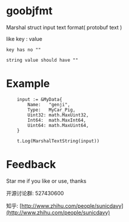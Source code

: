 # goobjfmt

Marshal struct input text format( protobuf text )

like 
	key : value
	
	key has no ""
	
	string value should have ""

# Example

```golang
	input := &MyData{
		Name:   "genji",
		Type:   MyCar_Pig,
		Uint32: math.MaxUint32,
		Int64:  math.MaxInt64,
		Uint64: math.MaxUint64,
	}

	t.Log(MarshalTextString(input))
```

# Feedback

Star me if you like or use, thanks

开源讨论群: 527430600

知乎: [http://www.zhihu.com/people/sunicdavy](http://www.zhihu.com/people/sunicdavy)
